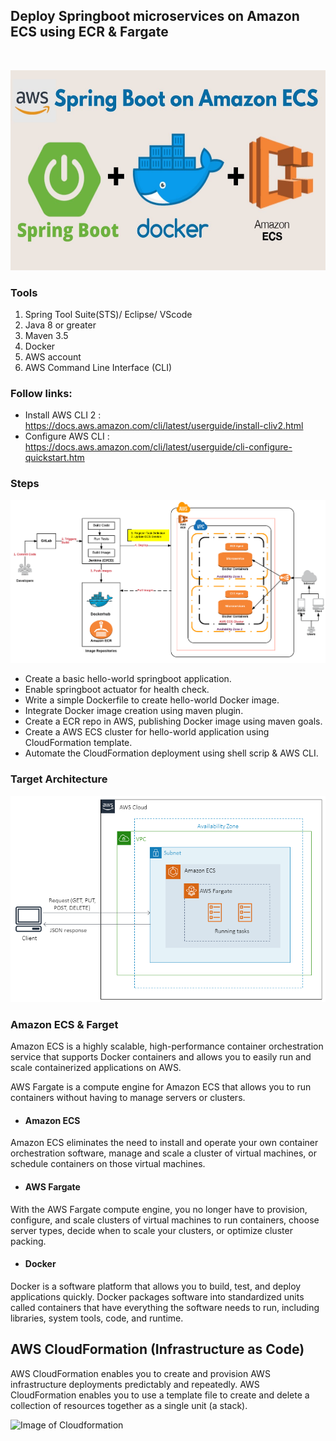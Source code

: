 ## Deploy Springboot microservices on Amazon ECS using ECR & Fargate
<br/>
<p align="center"><img src="assets/aws.jpg" height="320" width="640"></p>


### Tools
1. Spring Tool Suite(STS)/ Eclipse/ VScode
2. Java 8 or greater
3. Maven 3.5
4. Docker
5. AWS account
6. AWS Command Line Interface (CLI)

### Follow links:

* Install AWS CLI 2 : https://docs.aws.amazon.com/cli/latest/userguide/install-cliv2.html
* Configure AWS CLI : https://docs.aws.amazon.com/cli/latest/userguide/cli-configure-quickstart.htm

### Steps 

![Image of Process flow](assets/codecommit.png)

- Create a basic hello-world springboot application.
- Enable springboot actuator for health check.
- Write a simple Dockerfile to create hello-world Docker image.
- Integrate Docker image creation using maven plugin.
- Create a ECR repo in AWS, publishing Docker image using maven goals.
- Create a AWS ECS cluster for hello-world application using CloudFormation template.
- Automate the CloudFormation deployment using shell scrip & AWS CLI.
  

### Target Architecture

![Image of Target Architecture](assets/target-arch.png)

### Amazon ECS & Farget

Amazon ECS is a highly scalable, high-performance container orchestration service that supports Docker containers and allows you to easily run and scale containerized applications on AWS. 

AWS Fargate is a compute engine for Amazon ECS that allows you to run containers without having to manage servers or clusters. 

- #### Amazon ECS 

Amazon ECS eliminates the need to install and operate your own container orchestration software, manage and scale a cluster of virtual machines, or schedule containers on those virtual machines.

- #### AWS Fargate

With the AWS Fargate compute engine, you no longer have to provision, configure, and scale clusters of virtual machines to run containers, choose server types, decide when to scale your clusters, or optimize cluster packing.  

- #### Docker

Docker is a software platform that allows you to build, test, and deploy applications quickly. Docker packages software into standardized units called containers that have everything the software needs to run, including libraries, system tools, code, and runtime. 

## AWS Cloud​Formation (Infrastructure as Code)

AWS CloudFormation enables you to create and provision AWS infrastructure deployments predictably and repeatedly. AWS CloudFormation enables you to use a template file to create and delete a collection of resources together as a single unit (a stack).

![Image of Cloudformation](https://d1.awsstatic.com/Products/product-name/diagrams/product-page-diagram_CloudFormation.ad3a4c93b4fdd3366da3da0de4fb084d89a5d761.png)
